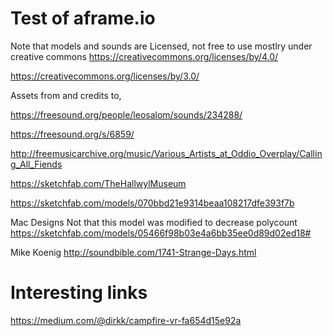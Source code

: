 # Test of aframe.io

Note that models and sounds are Licensed, not free to use mostlry under creative commons
https://creativecommons.org/licenses/by/4.0/

https://creativecommons.org/licenses/by/3.0/


Assets from and credits to,

https://freesound.org/people/leosalom/sounds/234288/

https://freesound.org/s/6859/


http://freemusicarchive.org/music/Various_Artists_at_Oddio_Overplay/Calling_All_Fiends

https://sketchfab.com/TheHallwylMuseum

https://sketchfab.com/models/070bbd21e9314beaa108217dfe393f7b

Mac Designs
Not that this model was modified to decrease polycount
https://sketchfab.com/models/05466f98b03e4a6bb35ee0d89d02ed18#

Mike Koenig
http://soundbible.com/1741-Strange-Days.html


# Interesting links

https://medium.com/@dirkk/campfire-vr-fa654d15e92a